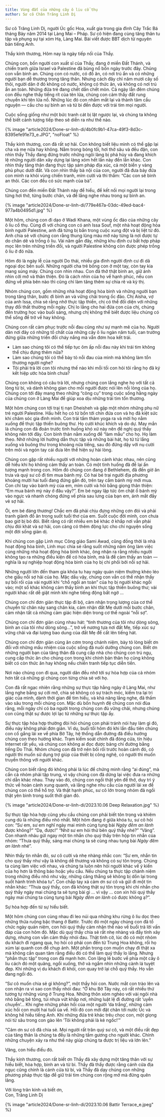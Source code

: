 ```yaml
---
title: Vùng đất của những cây ô liu cổ thụ
author: Sư cô Chân Trăng Linh Dị
---
```


<div class="editors-preface"><p>Sư cô Trăng Linh Dị, người Úc gốc Hoa, xuất gia trong gia đình Cây Trắc Bá tháng Bảy năm 2014 tại Làng Mai – Pháp. Sư cô hiện đang cùng tăng thân tu tập và phụng sự tại xóm Hạ, Làng Mai. Bài viết được BBT dịch từ nguyên bản tiếng Anh.</p></div>

<div class="removeIndentInFollowingElem"></div>

Thầy kính thương,
Hôm nay là ngày tiếp nối của Thầy.

Chúng con, bốn người con xuất sĩ của Thầy, đang ở miền Đất Thánh, và chiến tranh giữa Israel và Palestine đã bùng nổ bốn ngày trước đây. Chúng con vẫn bình an. Chúng con có nước, có đồ ăn, có nơi trú ẩn và có những người bạn dễ thương trong tăng thân. Nhưng cách đây chỉ năm mươi cây số thôi, người dân ở đó không có nước, không có thức ăn, và không có nơi trú ẩn an toàn. Những đứa trẻ đang chết dần chết mòn. Cả ngày lẫn đêm chúng con đều nghe thấy tiếng rít của tên lửa, chúng con cảm thấy đất rung chuyển khi tên lửa nổ. Những lúc đó con nhắm mắt lại và thành tâm cầu nguyện — cầu cho sự bình an và từ bi đến được với trái tim mọi người.

Cuộc sống giống như một bức tranh cát bị lật ngược lại, và chúng ta không thể biết cảnh tượng tiếp theo sẽ diễn ra như thế nào.

{% image "article2024/Done-sr-linh-di/4b0fc9b1-47ca-49f3-8d3c-8395efe91e73_e.JPG", "noFloat" %}

Thầy kính thương, con đã rất sợ hãi. Con không biết liệu mình có thể gặp lại cha và mẹ nữa hay không. Nằm trong bóng tối, hơi thở sâu và đều đặn, con nhìn thấy Thầy đang đứng trước những ngôi làng bị phá hủy và đang khích lệ những người dân xây dựng lại làng xóm hết lần này đến lần khác. Con nhìn thấy tăng thân đang thực tập sám pháp địa xúc, cả một biển y vàng phủ phục dưới đất. Và con nhìn thấy bà nội của con, người đã đưa bảy đứa con mình ra khỏi vùng chiến tranh, mỉm cười và thì thầm: “Các con sẽ bình an thôi. Các con đều có sức mạnh của bà”.

Chúng con đến miền Đất Thánh này để hiểu, để kết nối mọi người lại trong từng hơi thở, từng bước chân, và để lắng nghe nhau trong sự bình an.

{% image "article2024/Done-sr-linh-di/779e467a-03dc-49ed-bac4-977a4b0495d1.jpg" %}

Một hôm, chúng con đi dạo ở Wadi Khana, một vùng ốc đảo của những cây ô liu cổ thụ. Cùng đi với chúng con có anh Issa Souf, một nhà hoạt động hòa bình người Palestine, anh đã từng bị bắn trong cuộc xung đột và bị liệt từ đó. Anh chia sẻ với chúng con rằng thung lũng màu mỡ này từng là nơi được tự do chăn dê và trồng ô liu. Vài năm gần đây, những khu định cư bất hợp pháp mọc lên trên những triền đồi, và người Palestine không còn được phép trồng ô liu ở đó nữa.

Hôm đó là ngày lễ của người Do thái, nhiều gia đình người định cư đi dã ngoại dọc bên suối. Những người cha trẻ bồng con ở một tay, còn tay kia mang súng máy. Chúng con nhìn nhau. Con đã thở thật bình an, giữ ánh nhìn cởi mở và thân thiện. Đó là cách nhìn của họ về hạnh phúc, nếu con đứng về phía bên nào thì cũng chỉ làm tăng thêm sự chia rẽ và kỳ thị.

Nhóm chúng con, gồm những nhà hoạt động hòa bình và những người bạn trong tăng thân, bước đi bình an và vững chãi trong ốc đảo. Chị Aisha, vợ của anh Issa, chia sẻ rằng nhờ thực tập thiền, chị có thể đối diện với những thay đổi thất thường mỗi ngày. Chị lo lắng cho hai đứa con của chị, chúng đến trường học vào buổi sáng, nhưng chị không thể biết được liệu chúng có thể sống để trở về hay không.

Chúng con rất cảm phục trước nỗi đau cũng như sự mạnh mẽ của họ. Người dân nơi đây có những tố chất của những cây ô liu ngàn năm tuổi, can trường đứng giữa những triền đồi cháy nắng mà vẫn đơm hoa kết trái.

 - Làm sao chúng tôi có thể tiếp tục ôm ấp nỗi đau này khi trái tim không thể chịu đựng thêm nữa?
 - Làm sao chúng tôi có thể bày tỏ nỗi đau của mình mà không làm tổn thương người nghe?
 - Tôi phải trả lời con tôi nhưng thế nào khi mỗi tối con hỏi tôi rằng họ đã ký kết hiệp ước hòa bình chưa?

Chúng con không có câu trả lời, nhưng chúng con lắng nghe họ với tất cả lòng từ bi, và dành không gian cho mỗi người được nói lên nỗi lòng của họ. Chúng con tới đây mang theo những “công cụ” trong cuộc sống hằng ngày của chúng con ở Làng Mai để giúp xoa dịu những trái tim tổn thương.

Một hôm chúng con tới trại tị nạn Dheisheh và gặp một nhóm những phụ nữ trẻ người Palestine. Hầu hết họ có từ bốn tới chín đứa con và họ đã kiệt sức khi chăm sóc gia đình mình. Con trải tấm thảm yoga ra và mời họ nằm xuống để thực tập thiền buông thư. Họ cười khúc khích và do dự. May mắn là chúng con đã đoán trước tình huống khó xử này nên đề nghị quý thầy không nên tới đây. Con bình thản nằm xuống để “làm mẫu” cho họ. Họ làm theo. Nhờ những lời hướng dẫn thực tập và những bài hát, họ từ từ lắng xuống và buông thư trong khoảng nửa tiếng, sau đó đứng dậy với nụ cười trên môi và ngón tay cái đưa lên thể hiện sự hài lòng.

Chúng con gặp rất nhiều người với những hoàn cảnh khác nhau, nên cũng dễ hiểu khi họ không cảm thấy an toàn. Có một tình huống đã để lại ấn tượng mạnh trong con. Hôm đó chúng con đang ở Bethlehem, đã đến giờ ăn trưa và quý sư cô đi tìm mua bánh mỳ. Có hai bé trai người địa phương khoảng mười hai tuổi đang đứng gần đó, trên tay cầm bánh mỳ mới mua. Con chỉ tay vào bánh mỳ của em, mỉm cười và hỏi bằng giọng thân thiện: “Em mua bánh mỳ này ở đâu vậy?”. Em bé ngay lập tức ôm chặt ổ bánh mỳ vào ngực và nhanh chóng đứng về phía sau lưng của bạn em, ánh mắt đầy vẻ sợ hãi.

Ôi, em bé đáng thương! Chắc em đã phải chịu đựng những cơn đói và phải tranh giành đồ ăn trong suốt tuổi thơ của em. Suốt cuộc đời mình, con chưa bao giờ bị bỏ đói. Biết rằng có rất nhiều em bé khác ở khắp nơi vẫn phải chịu đói khát và sợ hãi, con càng có thêm động lực cho chí nguyện sống một đời sống giản dị.

Khi chúng con gặp Linh mục Công giáo Sami Awad, cũng đồng thời là nhà hoạt động hòa bình, Linh mục chia sẻ rằng suốt những năm ông làm việc cùng những nhà hoạt động hòa bình khác, ông nhận ra rằng nhiều người không tạo ra những điều kiện để có hòa bình, mà là để cảm thấy an toàn — nghĩa là sự nghiệp hoạt động hòa bình của họ bị chi phối bởi nỗi sợ hãi.

Những người lớn đến tham gia khóa tu hay ngày quán niệm thường khéo léo che giấu nỗi sợ hãi của họ. Mặc dầu vậy, chúng con vẫn có thể nhận thấy sự bối rối của vài người khi “chỗ ngồi an toàn” của họ bị người khác ngồi vào; một số khác không cảm thấy bình an khi thực tập thiền buông thư; vài người khác rất dễ giật mình khi nghe tiếng động bất ngờ …

Chúng con chỉ đơn giản thực tập đi bộ, cảm nhận trọng lượng của cơ thể chuyển từ chân này sang chân kia, cảm nhận đất Mẹ dưới mỗi bước chân, cảm nhận tất cả những cảm giác hiện diện trong cơ thể ngoài “nỗi sợ”.

Chúng con chỉ đơn giản cùng nhau hát: “tình thương của tôi như dòng sông, bình an của tôi như dòng sông…”, trở về nương tựa nơi đất Mẹ, tiếp xúc sự vững chãi và đại lượng bao dung của đất Mẹ để cất lên tiếng hát.

Chúng con chỉ đơn giản cùng ăn cơm trong chánh niệm, bày tỏ lòng biết ơn đối với những mầu nhiệm của cuộc sống đã nuôi dưỡng chúng con. Biết ơn những người bạn của tăng thân đã cung cấp nhà cho chúng con trú ngụ, cung cấp thức ăn cho chúng con trong khi chính bản thân họ cũng không biết có còn thức ăn hay không nếu chiến tranh tiếp tục diễn tiến.

Nơi nào chúng con đi qua, người dân đều nhớ tới sự hòa hợp của cả nhóm hơn tất cả những gì chúng con từng chia sẻ với họ.

Con đã rất ngạc nhiên rằng những sự thực tập hằng ngày ở Làng Mai, như lắng nghe bằng sự cởi mở, chia sẻ không có sự trách móc, kiểm tra lại tri giác của mình, dành thời gian để tìm hiểu, và khả năng lắng nghe, đã thấm vào sâu trong mỗi chúng con. Mặc dù bốn huynh đệ chúng con nói đùa rằng, mỗi ngày chỉ có ba người trong chúng con đủ vững chãi, nhưng chúng con cũng thật sự được lợi lạc từ những sự thực tập ấy.

Sự thực tập hòa hợp thường đòi hỏi chúng con phải tránh nói hay làm gì đó, điều này không phải đơn giản. Ví dụ, buổi tối hôm đó khi lần đầu tiên chúng con cố gắng lái xe về phía Bờ Tây, hệ thống dẫn đường đã điều hướng chúng con theo hướng khác. Trạm kiểm soát chính đã đóng cửa, tín hiệu Internet rất yếu, và chúng con không ai đọc được bảng chỉ đường bằng tiếng Do Thái. Nhóm chúng con đã trở nên bối rối trước hoàn cảnh đó, có người thì muốn sử dụng trợ giúp của thiết bị công nghệ, có người thì muốn truyền thông với người khác.

Chúng con biết rằng đó không phải là lúc để chứng minh rằng “ai đúng”, mà cần cả nhóm phải tập trung, vì vậy chúng con đã dừng lại việc đưa ra những chỉ dẫn khác nhau. Thay vào đó, chúng con ngồi thật yên để thở, duy trì ý thức về hoàn cảnh xung quanh, và lắng nghe nhu cầu của người lái xe để chúng con có thể hỗ trợ. Và thật hạnh phúc, sư cô lớn trong nhóm đã ngồi thật yên bình trong suốt thời gian đó.

{% image "article2024/Done-sr-linh-di/2023.10.06 Deep Relaxation.jpg" %}

Sự thực tập hòa hợp cũng yêu cầu chúng con phải biết tôn trọng và khiêm cung dù là những điều nhỏ nhất. Một hôm đang ở giữa khóa tu, sư cô hỏi con: “Sư em, sư em nghĩ ngày mai mình cùng tụng bài *Ngày đêm an lành* được không?” “Dạ, được!” “Nhờ sư em hỏi thử bên quý thầy nhé?” “Vâng”. Con nhanh nhảu gửi ngay một tin nhắn cho quý thầy trên hộp tin nhắn của nhóm: “Thưa quý thầy, sáng mai chúng ta sẽ cùng nhau tụng bài *Ngày đêm an lành* nhé”.

Nhìn thấy tin nhắn đó, sư cô cười và nhẹ nhàng nhắc con: “Sư em, nhắn tin cho quý thầy như vậy là không dễ thương và không có sự tôn trọng. Chúng ta cùng làm việc với nhau, và chúng ta luôn nên hỏi người khác về ý kiến của họ hơn là thông báo hoặc yêu cầu. Nếu chúng ta thực tập chánh niệm trong những điều nhỏ như vậy, những căng thẳng sẽ không bị dồn lại trong suốt hành trình khóa tu”. Con chắp tay xá cảm ơn sư cô và gửi đi một tin nhắn khác: “Thưa quý thầy, con đã không thật sự tôn trọng khi chỉ nhắn cho quý thầy ngày mai chúng ta sẽ tụng bài gì … vì vậy … con xin hỏi quý thầy ngày mai chúng ta cùng tụng bài *Ngày đêm an lành* có được không ạ?”.

Sự hòa hợp đến từ sự hiểu biết.

Một hôm chúng con cùng nhau đi leo núi qua những khu rừng ô liu dọc theo những thửa ruộng bậc thang ở Battir. Trước đó một ngày chúng con đã tổ chức ngày quán niệm, con hỏi quý thầy cảm nhận thế nào về buổi trả lời vấn đáp của con hôm đó. Mặc dù quý thầy chia sẻ rất nhẹ nhàng và đầy tính xây dựng, nhưng con vẫn cảm thấy nhói đau. Thật tình cờ, lúc đó có một nhóm du khách đi ngang qua, họ hỏi có phải con đến từ Trung Hoa không, rồi họ xúm lại quanh con để chụp ảnh. Một phần trong con muốn chạy đi thật xa mà không cần quan tâm rằng điều đó có thể làm quý thầy lo lắng. Nhưng “phần thực tập” trong con đã mạnh hơn. Con lặng lẽ bước về phía một cây ô liu cách đó một quãng, ngồi xuống, thở và ngắm nhìn những cành lá tuyệt đẹp. Khi những vị du khách đi khỏi, con quay trở lại chỗ quý thầy. Họ vẫn đang ngồi đó.

“Sư cô muốn chia sẻ gì không?”, một thầy hỏi con. Nước mắt con trào lên và con nhận ra vì sao con thấy nhói đau: “Ở khu Bờ Tây này, có rất nhiều thứ tương tự những vùng ở Trung Hoa. Những thôn xóm nghèo với vài ngôi nhà nhỏ bằng bê tông, túi nhựa vứt khắp nơi, những luật lệ đi đường rất ‘uyển chuyển’… Khi nghe những phản hồi của một người ‘da trắng’, những cảm xúc hồi con mười hai tuổi ùa về. Hồi đó con mới đặt chân tới nước Úc và không hề hiểu tiếng Anh. Khi những đứa trẻ khác trêu chọc con, một giọng nói từ sâu trong con gào lên ‘Tôi không phải là kẻ ngốc!’”

“Cảm ơn sư cô đã chia sẻ. Mọi người rất trân quý sư cô, và một điều rất đẹp của tăng thân là chúng ta đều là những tấm gương cho người khác. Chính những chuyện xảy ra như thế này giúp chúng ta được trị liệu và lớn lên.”

Vâng, con hiểu điều đó.

Thầy kính thương, con rất biết ơn Thầy đã xây dựng một tăng thân với sự hiểu biết, hòa hợp, bình an và từ bi. Thầy đã thấy được rằng cánh cửa địa ngục cũng chính là cánh cửa từ bi, và Thầy đã dạy chúng con những phương pháp thực tập để giữ trái tim chúng con rộng mở mà đừng quên lãng.

<p class="signoff"><span class="signoff-lvl-1">Với lòng trân kính và biết ơn,</span><br/>
<span class="signoff-lvl-2">Con, Trăng Linh Dị</span></p>

<div class="article-end"></span>

{% image "article2024/Done-sr-linh-di/2023.10.06 Battir Terrace_e.jpeg" %}
